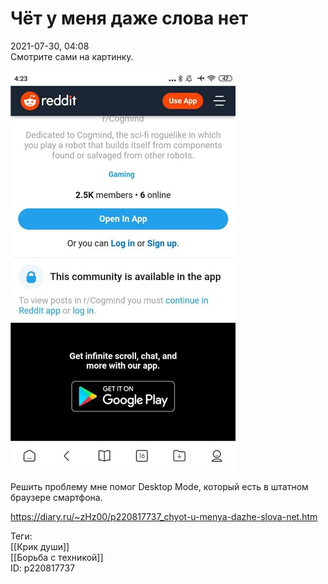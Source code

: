 Чёт у меня даже слова нет
==========================

   
 2021-07-30, 04:08   
  Смотрите сами на картинку.   
   
   [![](pics/1e3b984e39f9t.jpg)](https://b.radikal.ru/b02/2107/cd/1e3b984e39f9.jpg)     
   
 Решить проблему мне помог Desktop Mode, который есть в штатном браузере смартфона.   
    
 <https://diary.ru/~zHz00/p220817737_chyot-u-menya-dazhe-slova-net.htm>   
   
 Теги:   
 [[Крик души]]   
 [[Борьба с техникой]]   
 ID: p220817737